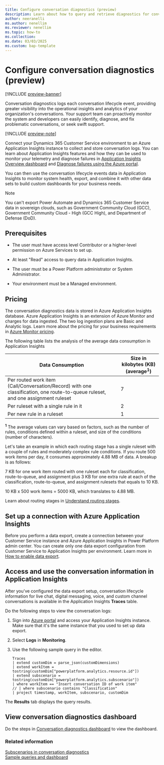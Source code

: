 ```yaml
---
title: Configure conversation diagnostics (preview)
description: Learn about how to query and retrieve diagnostics for conversations from Application Insights.
author: neeranelli
ms.author: nenellim
ms.reviewer: nenellim
ms.topic: how-to
ms.collection:
ms.date: 03/03/2025
ms.custom: bap-template
---
```


# Configure conversation diagnostics (preview)

[!INCLUDE [preview-banner](~/../shared-content/shared/preview-includes/preview-banner.md)]

Conversation diagnostics logs each conversation lifecycle event, providing greater visibility into the operational insights and analytics of your organization's conversations. Your support team can proactively monitor the system and developers can easily identify, diagnose, and fix problematic conversations, or seek swift support.

[!INCLUDE [preview-note](~/../shared-content/shared/preview-includes/preview-note-d365.md)]

Connect your Dynamics 365 Customer Service environment to an Azure Application Insights instance to collect and store conversation logs. You can learn about Application Insights features and how they can be used to monitor your telemetry and diagnose failures in [Application Insights Overview dashboard](/azure/azure-monitor/app/overview-dashboard) and [Diagnose failures using the Azure portal](/azure/azure-monitor/app/asp-net-exceptions#diagnose-failures-using-the-azure-portal).

You can then use the conversation lifecycle events data in Application Insights to monitor system health, export, and combine it with other data sets to build custom dashboards for your business needs.

> [!NOTE]
> You can't export Power Automate and Dynamics 365 Customer Service data in sovereign clouds, such as Government Community Cloud (GCC), Government Community Cloud - High (GCC High), and Department of Defense (DoD).

## Prerequisites

- The user must have access level Contributor or a higher-level permission on Azure Services to set up.

- At least "Read" access to query data in Application Insights.
- The user must be a Power Platform administrator or System Administrator.
- Your environment must be a Managed environment.

## Pricing

The conversation diagnostics data is stored in Azure Application Insights database. Azure Application Insights is an extension of Azure Monitor and charges for data ingested. The two log ingestion plans are Basic and Analytic logs. Learn more about the pricing for your business requirements in [Azure Monitor pricing](https://azure.microsoft.com/pricing/details/monitor/#pricing).

The following table lists the analysis of the average data consumption in Application Insights
 
| Data Consumption                                                                 | Size in kilobytes (KB)  (average<sup>**1**</sup>) |
|----------------------------------------------------------------------------------|------------------------------|
| Per routed work item (Call/Conversation/Record) with one classification, one route-to-queue ruleset, and one assignment ruleset | 7  |
| Per ruleset with a single rule in it                                             | 2                            |
| Per new rule in a ruleset                                                        | 1                            |
 
<sup>**1**</sup> The average values can vary based on factors, such as the number of rules, conditions defined within a ruleset, and size of the conditions (number of characters).
 
Let's take an example in which each routing stage has a single ruleset with a couple of rules and moderately complex rule conditions. If you route 500 work items per day, it consumes approximately 4.88 MB of data. A breakup is as follows:

7 KB for one work item routed with one ruleset each for classification, route-to-queue, and assignment plus 3 KB for one extra rule at each of the classification, route-to-queue, and assignment rulesets that equals to 10 KB.

10 KB x 500 work items = 5000 KB, which translates to 4.88 MB.

Learn about routing stages in [Understand routing stages](unified-routing-diagnostics.md#understand-routing-stages-and-diagnostics).

## Set up a connection with Azure Application Insights

Before you perform a data export, create a connection between your Customer Service instance and Azure Application Insights in Power Platform admin center. You can create only one data export configuration from Customer Service to Application Insights per environment. Learn more in [How to enable data export](/power-platform/admin/conversation-diagnostics-application-insights#set-up-a-connection-with-azure-application-insights).

## Access and use the conversation information in Application Insights

After you've configured the data export setup, conversation lifecycle information for live chat, digital messaging, voice, and custom channel conversations is available in the Application Insights **Traces** table.

Do the following steps to view the conversation logs:
1.	Sign into [Azure portal](https://ms.portal.azure.com/) and access your Application Insights instance. Make sure that it's the same instance that you used to set up data export.
1.	Select **Logs** in **Monitoring**.
1.	Use the following sample query in the editor.

    ```kusto
    Traces  
    | extend customDim = parse_json(customDimensions)  
    | extend workItem = tostring(customDim["powerplatform.analytics.resource.id"])  
    | extend subscenario = tostring(customDim["powerplatform.analytics.subscenario"])  
    | where workItem == "Insert conversation ID of work item"  
    // | where subscenario contains "Classification"  
    | project timestamp, workItem, subscenario, customDim  
    ```

  The **Results** tab displays the query results. 

## View conversation diagnostics dashboard

Do the steps in [Conversation diagnostics dashboard](https://github.com/microsoft/Dynamics-365-FastTrack-Implementation-Assets/tree/master/Customer%20Service/ComponentLibrary/AppInsights-Telemetry/ConversationDiagnostics) to view the dashboard.

### Related information

[Subscenarios in conversation diagnostics](conversation-diagnostics-subscenarios.md)  
[Sample queries and dashboard](/dynamics365/guidance/resources/conversation-diagnostics-sample-queries)   


